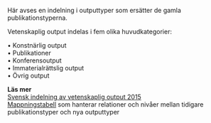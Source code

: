 Här avses en indelning i outputtyper som ersätter de gamla publikationstyperna. 

Vetenskaplig output indelas i fem olika huvudkategorier:  

• Konstnärlig output  
• Publikationer  
• Konferensoutput  
• Immaterialrättslig output  
• Övrig output  

**Läs mer**   
[Svensk indelning av vetenskaplig output 2015](http://www.kb.se/dokument/SwePub/Svensk-indelning-av-vetenskaplig-output_2015.pdf)  
[Mappningstabell](http://www.kb.se/dokument/SwePub/SwePub-Output-types-codes-and-mapping.pdf) som hanterar relationer och nivåer mellan tidigare publikationstyper och nya outputtyper

